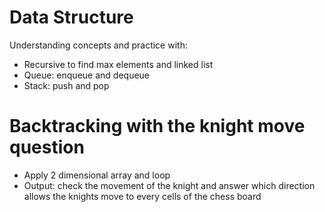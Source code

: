 # Data Structure 
Understanding concepts and practice with:
* Recursive to find max elements and linked list
* Queue: enqueue and dequeue 
* Stack: push and pop

# Backtracking with the knight move question
* Apply 2 dimensional array and loop
* Output: check the movement of the knight and answer which direction allows the knights move to every cells of the chess board
